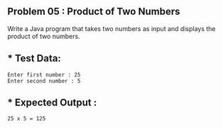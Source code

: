 ## Problem 05 : Product of Two Numbers

Write a Java program that takes two numbers as input and displays the product of two numbers.

## * Test Data:

    Enter first number : 25
    Enter second number : 5

## * Expected Output :
    
    25 x 5 = 125